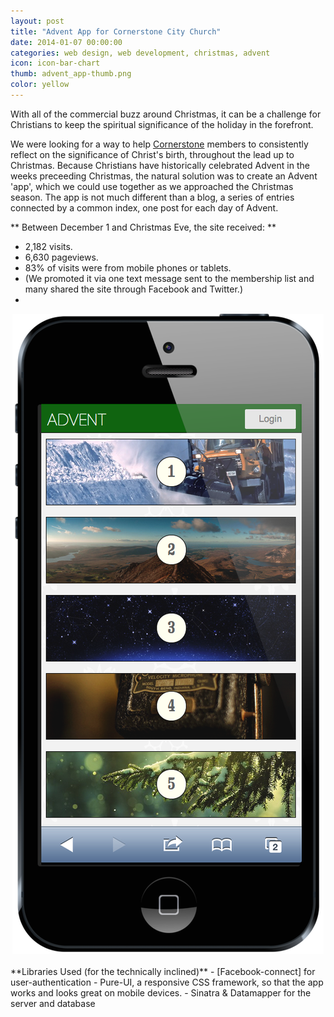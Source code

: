 ```yaml
---
layout: post
title: "Advent App for Cornerstone City Church"
date: 2014-01-07 00:00:00
categories: web design, web development, christmas, advent
icon: icon-bar-chart
thumb: advent_app-thumb.png
color: yellow 
---
```

With all of the commercial buzz around Christmas, it can be a challenge for Christians to keep the spiritual significance of the holiday in the forefront. 

We were looking for a way to help [Cornerstone](http://cornerstonecity.eu) members to consistently reflect on the significance of Christ's birth, throughout the lead up to Christmas. Because Christians have historically celebrated Advent in the weeks preceeding Christmas, the natural solution was to create an Advent 'app', which we could use together as we approached the Christmas season. The app is not much different than a blog, a series of entries connected by a common index, one post for each day of Advent.

** Between December 1 and Christmas Eve, the site received: **
- 2,182 visits.
- 6,630 pageviews.
- 83% of visits were from mobile phones or tablets.
- (We promoted it via one text message sent to the membership list and many shared the site through Facebook and Twitter.)
-  

<center>
<img src='/img/advent_app.png' alt='advent app'/>
</center>

<br>
**Libraries Used (for the technically inclined)**
- [Facebook-connect] for user-authentication
-	Pure-UI, a responsive CSS framework, so that the app works and looks great on mobile devices.
-	Sinatra &amp; Datamapper for the server and database

